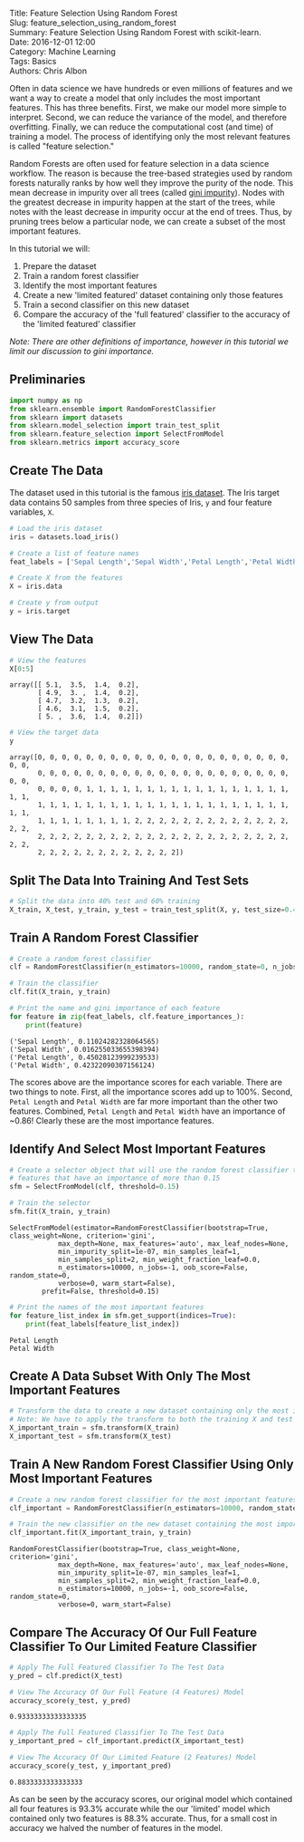 Title: Feature Selection Using Random Forest  
Slug: feature_selection_using_random_forest  
Summary: Feature Selection Using Random Forest with scikit-learn.  
Date: 2016-12-01 12:00  
Category: Machine Learning  
Tags: Basics  
Authors: Chris Albon  

Often in data science we have hundreds or even millions of features and we want a way to create a model that only includes the most important features. This has three benefits. First, we make our model more simple to interpret. Second, we can reduce the variance of the model, and therefore overfitting. Finally, we can reduce the computational cost (and time) of training a model. The process of identifying only the most relevant features is called "feature selection."

Random Forests are often used for feature selection in a data science workflow. The reason is because the tree-based strategies used by random forests naturally ranks by how well they improve the purity of the node. This mean decrease in impurity over all trees (called [gini impurity](https://en.wikipedia.org/wiki/Decision_tree_learning#Gini_impurity)). Nodes with the greatest decrease in impurity happen at the start of the trees, while notes with the least decrease in impurity occur at the end of trees. Thus, by pruning trees below a particular node, we can create a subset of the most important features.

In this tutorial we will:

1. Prepare the dataset
2. Train a random forest classifier
3. Identify the most important features
4. Create a new 'limited featured' dataset containing only those features
5. Train a second classifier on this new dataset
6. Compare the accuracy of the 'full featured' classifier to the accuracy of the 'limited featured' classifier

_Note: There are other definitions of importance, however in this tutorial we limit our discussion to gini importance._

## Preliminaries


```python
import numpy as np
from sklearn.ensemble import RandomForestClassifier
from sklearn import datasets
from sklearn.model_selection import train_test_split
from sklearn.feature_selection import SelectFromModel
from sklearn.metrics import accuracy_score
```

## Create The Data

The dataset used in this tutorial is the famous [iris dataset](https://en.wikipedia.org/wiki/Iris_flower_data_set). The Iris target data contains 50 samples from three species of Iris, `y` and four feature variables, `X`.


```python
# Load the iris dataset
iris = datasets.load_iris()

# Create a list of feature names
feat_labels = ['Sepal Length','Sepal Width','Petal Length','Petal Width']

# Create X from the features
X = iris.data

# Create y from output
y = iris.target
```

## View The Data


```python
# View the features
X[0:5]
```




    array([[ 5.1,  3.5,  1.4,  0.2],
           [ 4.9,  3. ,  1.4,  0.2],
           [ 4.7,  3.2,  1.3,  0.2],
           [ 4.6,  3.1,  1.5,  0.2],
           [ 5. ,  3.6,  1.4,  0.2]])




```python
# View the target data
y
```




    array([0, 0, 0, 0, 0, 0, 0, 0, 0, 0, 0, 0, 0, 0, 0, 0, 0, 0, 0, 0, 0, 0, 0,
           0, 0, 0, 0, 0, 0, 0, 0, 0, 0, 0, 0, 0, 0, 0, 0, 0, 0, 0, 0, 0, 0, 0,
           0, 0, 0, 0, 1, 1, 1, 1, 1, 1, 1, 1, 1, 1, 1, 1, 1, 1, 1, 1, 1, 1, 1,
           1, 1, 1, 1, 1, 1, 1, 1, 1, 1, 1, 1, 1, 1, 1, 1, 1, 1, 1, 1, 1, 1, 1,
           1, 1, 1, 1, 1, 1, 1, 1, 2, 2, 2, 2, 2, 2, 2, 2, 2, 2, 2, 2, 2, 2, 2,
           2, 2, 2, 2, 2, 2, 2, 2, 2, 2, 2, 2, 2, 2, 2, 2, 2, 2, 2, 2, 2, 2, 2,
           2, 2, 2, 2, 2, 2, 2, 2, 2, 2, 2, 2])



## Split The Data Into Training And Test Sets


```python
# Split the data into 40% test and 60% training
X_train, X_test, y_train, y_test = train_test_split(X, y, test_size=0.4, random_state=0)
```

## Train A Random Forest Classifier


```python
# Create a random forest classifier
clf = RandomForestClassifier(n_estimators=10000, random_state=0, n_jobs=-1)

# Train the classifier
clf.fit(X_train, y_train)

# Print the name and gini importance of each feature
for feature in zip(feat_labels, clf.feature_importances_):
    print(feature)
```

    ('Sepal Length', 0.11024282328064565)
    ('Sepal Width', 0.016255033655398394)
    ('Petal Length', 0.45028123999239533)
    ('Petal Width', 0.42322090307156124)


The scores above are the importance scores for each variable. There are two things to note. First, all the importance scores add up to 100%. Second, `Petal Length` and `Petal Width` are far more important than the other two features. Combined, `Petal Length` and `Petal Width` have an importance of ~0.86! Clearly these are the most importance features.

## Identify And Select Most Important Features


```python
# Create a selector object that will use the random forest classifier to identify
# features that have an importance of more than 0.15
sfm = SelectFromModel(clf, threshold=0.15)

# Train the selector
sfm.fit(X_train, y_train)
```




    SelectFromModel(estimator=RandomForestClassifier(bootstrap=True, class_weight=None, criterion='gini',
                max_depth=None, max_features='auto', max_leaf_nodes=None,
                min_impurity_split=1e-07, min_samples_leaf=1,
                min_samples_split=2, min_weight_fraction_leaf=0.0,
                n_estimators=10000, n_jobs=-1, oob_score=False, random_state=0,
                verbose=0, warm_start=False),
            prefit=False, threshold=0.15)




```python
# Print the names of the most important features
for feature_list_index in sfm.get_support(indices=True):
    print(feat_labels[feature_list_index])
```

    Petal Length
    Petal Width


## Create A Data Subset With Only The Most Important Features


```python
# Transform the data to create a new dataset containing only the most important features
# Note: We have to apply the transform to both the training X and test X data.
X_important_train = sfm.transform(X_train)
X_important_test = sfm.transform(X_test)
```

## Train A New Random Forest Classifier Using Only Most Important Features


```python
# Create a new random forest classifier for the most important features
clf_important = RandomForestClassifier(n_estimators=10000, random_state=0, n_jobs=-1)

# Train the new classifier on the new dataset containing the most important features
clf_important.fit(X_important_train, y_train)
```




    RandomForestClassifier(bootstrap=True, class_weight=None, criterion='gini',
                max_depth=None, max_features='auto', max_leaf_nodes=None,
                min_impurity_split=1e-07, min_samples_leaf=1,
                min_samples_split=2, min_weight_fraction_leaf=0.0,
                n_estimators=10000, n_jobs=-1, oob_score=False, random_state=0,
                verbose=0, warm_start=False)



## Compare The Accuracy Of Our Full Feature Classifier To Our Limited Feature Classifier


```python
# Apply The Full Featured Classifier To The Test Data
y_pred = clf.predict(X_test)

# View The Accuracy Of Our Full Feature (4 Features) Model
accuracy_score(y_test, y_pred)
```




    0.93333333333333335




```python
# Apply The Full Featured Classifier To The Test Data
y_important_pred = clf_important.predict(X_important_test)

# View The Accuracy Of Our Limited Feature (2 Features) Model
accuracy_score(y_test, y_important_pred)
```




    0.8833333333333333



As can be seen by the accuracy scores, our original model which contained all four features is 93.3% accurate while the our 'limited' model which contained only two features is 88.3% accurate. Thus, for a small cost in accuracy we halved the number of features in the model.
